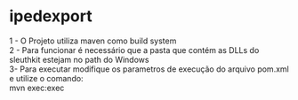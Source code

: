 # ipedexport

1 - O Projeto utiliza maven como build system  
2 - Para funcionar é necessário que a pasta que contém as DLLs do sleuthkit estejam no path do Windows  
3- Para executar modifique os parametros de execução do arquivo pom.xml e utilize o comando:  
   mvn exec:exec
